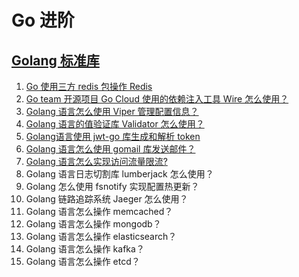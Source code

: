 # Go 进阶
## [Golang 标准库](https://github.com/weirubo/go-package)
1. [Go 使用三方 redis 包操作 Redis](https://mp.weixin.qq.com/s/7WtGQ2czx22GsCABZPGcHw)
2. [Go team 开源项目 Go Cloud 使用的依赖注入工具 Wire 怎么使用？](https://mp.weixin.qq.com/s/7B71pL7vH1PcmY00VbfG_g)
3. [Golang 语言怎么使用 Viper 管理配置信息？](https://mp.weixin.qq.com/s/zLFnhk4kJ1sefXTpThnlHQ)
4. [Golang 语言的值验证库 Validator 怎么使用？](https://mp.weixin.qq.com/s/uaVDytWj2gLEokiVDlwoEg)
5. [Golang语言使用 jwt-go 库生成和解析 token](https://mp.weixin.qq.com/s/SLuQ6oIaA4tEm7nbdbvDPg)
6. [Golang 语言怎么使用 gomail 库发送邮件？](https://mp.weixin.qq.com/s/is2PnBNwjgrk_p-2hxNAzw)
22. [Golang 语言怎么实现访问流量限流?](https://mp.weixin.qq.com/s/8f9GrnfoBNnix8ZqdGs4lA)
17. Golang 语言日志切割库 lumberjack 怎么使用？
18. Golang 怎么使用 fsnotify 实现配置热更新？
23. Golang 链路追踪系统 Jaeger 怎么使用？
24. Golang 语言怎么操作 memcached？
25. Golang 语言怎么操作 mongodb？
26. Golang 语言怎么操作 elasticsearch？
27. Golang 语言怎么操作 kafka？
28. Golang 语言怎么操作 etcd？
